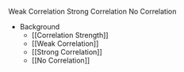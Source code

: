 Weak Correlation
Strong Correlation
No Correlation

* Background
	* [[Correlation Strength]]
	* [[Weak Correlation]]
	* [[Strong Correlation]]
	* [[No Correlation]]